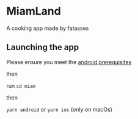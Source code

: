 # MiamLand

A cooking app made by fatasses

## Launching the app

Please ensure you meet the [android prerequisites](https://reactnative.dev/docs/environment-setup)

then

run `cd miam`

then

`yarn android` or `yarn ios` (only on macOs)